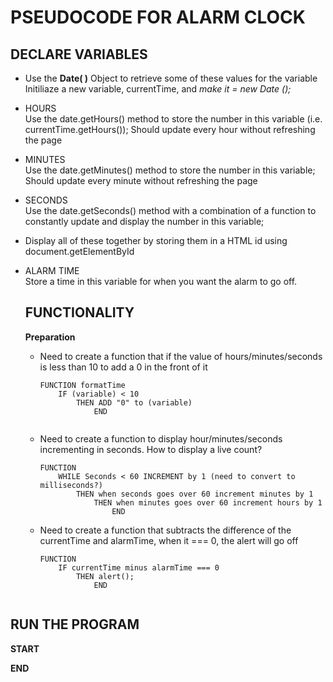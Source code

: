 # PSEUDOCODE FOR ALARM CLOCK # 

## DECLARE VARIABLES ## 

 * Use the **Date( )** Object to retrieve some of these values for the variable <br>
    Initiliaze a new variable, currentTime, and *make it = new Date ();* 
 * HOURS
    <br>
    Use the date.getHours() method to store the number in this variable (i.e. currentTime.getHours()); Should update every hour without refreshing the page
    <br>
 * MINUTES
    <br>
    Use the date.getMinutes() method to store the number in this variable; Should update every minute without refreshing the page
    <br>
 * SECONDS
    <br>
    Use the date.getSeconds() method with a combination of a function to constantly update and display the number in this variable;
    <br>
 * Display all of these together by storing them in a HTML id using document.getElementById
    <br>
 * ALARM TIME
    <br>
    Store a time in this variable for when you want the alarm to go off.
   
   ## FUNCTIONALITY ##
   
   **Preparation**
      
     * Need to create a function that if the value of hours/minutes/seconds is less than 10 to add a 0 in the front of it
          ```
          FUNCTION formatTime  
              IF (variable) < 10
                  THEN ADD "0" to (variable)
                      END
   
   
     * Need to create a function to display hour/minutes/seconds incrementing in seconds. How to display a live count?
          ```
          FUNCTION
              WHILE Seconds < 60 INCREMENT by 1 (need to convert to milliseconds?)
                  THEN when seconds goes over 60 increment minutes by 1
                      THEN when minutes goes over 60 increment hours by 1
                          END

     * Need to create a function that subtracts the difference of the currentTime and alarmTime, when it === 0, the alert will go off
          ```
          FUNCTION
              IF currentTime minus alarmTime === 0
                  THEN alert();
                      END
          

  ## RUN THE PROGRAM ##
  
  **START**
  
  **END**
 
   
   
   


